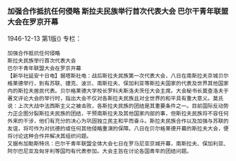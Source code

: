 ### 加强合作抵抗任何侵略  斯拉夫民族举行首次代表大会  巴尔干青年联盟大会在罗京开幕

1946-12-13
第1版()
专栏：

    加强合作抵抗任何侵略
    斯拉夫民族举行首次代表大会
    巴尔干青年联盟大会在罗京开幕
    【新华社延安十日电】据塔斯社电：战后斯拉夫民族第一次代表大会，八日在南斯拉夫京城贝尔格莱德举行，到有苏联、捷克、波兰、南斯拉夫、保加利亚等斯拉夫国家的代表及世界其他国家内的斯拉夫居民代表。贝尔格莱德大学校长罗科夫斯洛夫茨任大会主席。大会秘书长莫查洛夫于著文评论大会的举行时，指出大会不仅对各斯拉夫民族且对全世界的和平具有重大意义。莫氏说：上次大战中法西斯主义之被击败，各斯拉夫民族的团结是其重要条件之一。目前国际反动势力正企图分裂斯拉夫民族的团结，干预南斯拉夫及其他国家内部的事，但斯拉夫民族将不容任何外来的干涉，他们有充分的决心为巩固独立民主和平而奋斗。斯拉夫民族合作以及加强与苏联的友谊，将可作为对抗德的或任何其他侵略重演的保障。八日在贝尔格莱德开幕的斯拉夫大会，便将讨论这种合作并解决其组织问题。
    又据布加勒斯特讯：巴尔干青年联盟全体大会七日在罗马尼亚京城开幕，南斯拉夫、保加利亚、阿尔巴尼亚及匈牙利等国均有代表参加。大会主旨在讨论各国青年的团结问题。
